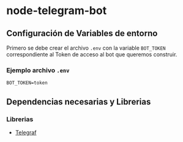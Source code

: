 # node-telegram-bot

## Configuración de Variables de entorno

Primero se debe crear el archivo `.env` con la variable `BOT_TOKEN` correspondiente al Token de acceso al bot que queremos construir.

### Ejemplo archivo `.env`
  
```
BOT_TOKEN=token
```

## Dependencias necesarias y Librerias

### Librerias

- [Telegraf](https://github.com/telegraf/telegraf)

